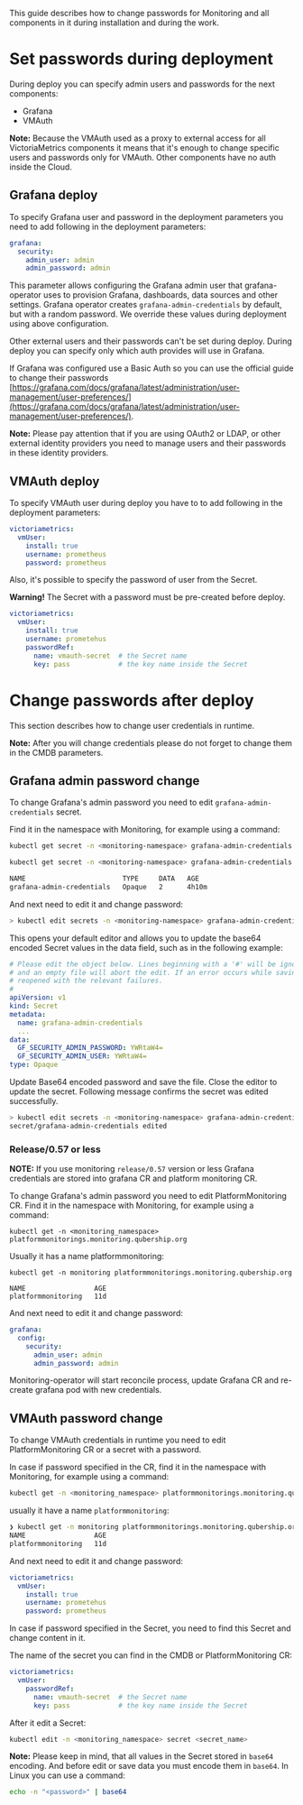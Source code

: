 This guide describes how to change passwords for Monitoring and all components in it during
installation and during the work.

# Set passwords during deployment

During deploy you can specify admin users and passwords for the next components:

* Grafana
* VMAuth

**Note:** Because the VMAuth used as a proxy to external access for all VictoriaMetrics components
it means that it's enough to change specific users and passwords only for VMAuth. Other components
have no auth inside the Cloud.

## Grafana deploy

To specify Grafana user and password in the deployment parameters you need to add following
in the deployment parameters:

```yaml
grafana:
  security:
    admin_user: admin
    admin_password: admin
```

This parameter allows configuring the Grafana admin user that grafana-operator uses to provision
Grafana, dashboards, data sources and other settings. Grafana operator creates `grafana-admin-credentials` by default,
but with a random password. We override these values during deployment using above configuration.

Other external users and their passwords can't be set during deploy. During deploy you can specify
only which auth provides will use in Grafana.

If Grafana was configured use a Basic Auth so you can use the official guide to change their
passwords
[https://grafana.com/docs/grafana/latest/administration/user-management/user-preferences/](https://grafana.com/docs/grafana/latest/administration/user-management/user-preferences/).

**Note:** Please pay attention that if you are using OAuth2 or LDAP, or other external identity providers
you need to manage users and their passwords in these identity providers.

## VMAuth deploy

To specify VMAuth user during deploy you have to to add following in the deployment parameters:

```yaml
victoriametrics:
  vmUser:
    install: true
    username: prometheus
    password: prometheus
```

Also, it's possible to specify the password of user from the Secret.

**Warning!** The Secret with a password must be pre-created before deploy.

```yaml
victoriametrics:
  vmUser:
    install: true
    username: prometehus
    passwordRef:
      name: vmauth-secret  # the Secret name
      key: pass            # the key name inside the Secret
```

# Change passwords after deploy

This section describes how to change user credentials in runtime.

**Note:** After you will change credentials please do not forget to change them in the CMDB parameters.

## Grafana admin password change

To change Grafana's admin password you need to edit `grafana-admin-credentials` secret.

Find it in the namespace with Monitoring, for example using a command:

```bash
kubectl get secret -n <monitoring-namespace> grafana-admin-credentials
```

```bash
kubectl get secret -n <monitoring-namespace> grafana-admin-credentials

NAME                        TYPE     DATA   AGE
grafana-admin-credentials   Opaque   2      4h10m
```

And next need to edit it and change password:

```bash
> kubectl edit secrets -n <monitoring-namespace> grafana-admin-credentials
```

This opens your default editor and allows you to update the base64 encoded Secret values in the data field,
such as in the following example:

```yaml
# Please edit the object below. Lines beginning with a '#' will be ignored,
# and an empty file will abort the edit. If an error occurs while saving this file will be
# reopened with the relevant failures.
#
apiVersion: v1
kind: Secret
metadata:
  name: grafana-admin-credentials
  ...
data:
  GF_SECURITY_ADMIN_PASSWORD: YWRtaW4=
  GF_SECURITY_ADMIN_USER: YWRtaW4=
type: Opaque
```

Update Base64 encoded password and save the file. Close the editor to update the secret.
Following message confirms the secret was edited successfully.

```bash
> kubectl edit secrets -n <monitoring-namespace> grafana-admin-credentials
secret/grafana-admin-credentials edited
```

### Release/0.57 or less

**NOTE:** If you use monitoring `release/0.57` version or less Grafana credentials are stored into grafana CR and
platform monitoring CR.

To change Grafana's admin password you need to edit PlatformMonitoring CR. Find it in the namespace with Monitoring,
for example using a command:

```shell
kubectl get -n <monitoring_namespace> platformmonitorings.monitoring.qubership.org
```

Usually it has a name platformmonitoring:

```shell
kubectl get -n monitoring platformmonitorings.monitoring.qubership.org

NAME                 AGE
platformmonitoring   11d
```

And next need to edit it and change password:

```yaml
grafana:
  config:
    security:
      admin_user: admin
      admin_password: admin
```

Monitoring-operator will start reconcile process, update Grafana CR and re-create grafana pod with new credentials.

## VMAuth password change

To change VMAuth credentials in runtime you need to edit PlatformMonitoring CR or a secret with a password.

In case if password specified in the CR, find it in the namespace with Monitoring, for example using a command:

```bash
kubectl get -n <monitoring_namespace> platformmonitorings.monitoring.qubership.org
```

usually it have a name `platformmonitoring`:

```bash
❯ kubectl get -n monitoring platformmonitorings.monitoring.qubership.org
NAME                 AGE
platformmonitoring   11d
```

And next need to edit it and change password:

```yaml
victoriametrics:
  vmUser:
    install: true
    username: prometehus
    password: prometheus
```

In case if password specified in the Secret, you need to find this Secret and change content in it.

The name of the secret you can find in the CMDB or PlatformMonitoring CR:

```yaml
victoriametrics:
  vmUser:
    passwordRef:
      name: vmauth-secret  # the Secret name
      key: pass            # the key name inside the Secret
```

After it edit a Secret:

```bash
kubectl edit -n <monitoring_namespace> secret <secret_name>
```

**Note:** Please keep in mind, that all values in the Secret stored in `base64` encoding. And before edit or save
data you must encode them in `base64`. In Linux you can use a command:

```bash
echo -n "<password>" | base64
```

